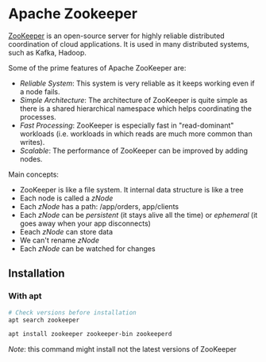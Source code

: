 # Apache Zookeeper

[ZooKeeper](https://zookeeper.apache.org/) is an open-source server for highly reliable distributed coordination of cloud applications. 
It is used in many distributed systems, such as Kafka, Hadoop.

Some of the prime features of Apache ZooKeeper are:

- *Reliable System*: This system is very reliable as it keeps working even if a node fails.
- *Simple Architecture*: The architecture of ZooKeeper is quite simple as there is a shared hierarchical namespace which helps coordinating the processes.
- *Fast Processing*: ZooKeeper is especially fast in "read-dominant" workloads (i.e. workloads in which reads are much more common than writes).
- *Scalable*: The performance of ZooKeeper can be improved by adding nodes.

Main concepts:

- ZooKeeper is like a file system. It internal data structure is like a tree
- Each node is called a *zNode*
- Each *zNode* has a path: /app/orders, app/clients
- Each *zNode* can be *persistent* (it stays alive all the time) or *ephemeral* (it goes away when your app disconnects)
- Eeach *zNode* can store data
- We can't rename *zNode*
- Each *zNode* can be watched for changes

## Installation

### With apt

```bash
# Check versions before installation
apt search zookeeper

apt install zookeeper zookeeper-bin zookeeperd 
```
*Note*: this command might install not the latest versions of ZooKeeper
